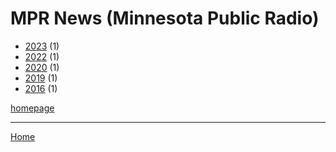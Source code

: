 # MPR News (Minnesota Public Radio)

  * [2023](./mpr-news-minnesota-public-radio-2023.md) (1)
  * [2022](./mpr-news-minnesota-public-radio-2022.md) (1)
  * [2020](./mpr-news-minnesota-public-radio-2020.md) (1)
  * [2019](./mpr-news-minnesota-public-radio-2019.md) (1)
  * [2016](./mpr-news-minnesota-public-radio-2016.md) (1)

[homepage](https://www.mprnews.org/)

----

[Home](../index.md)
